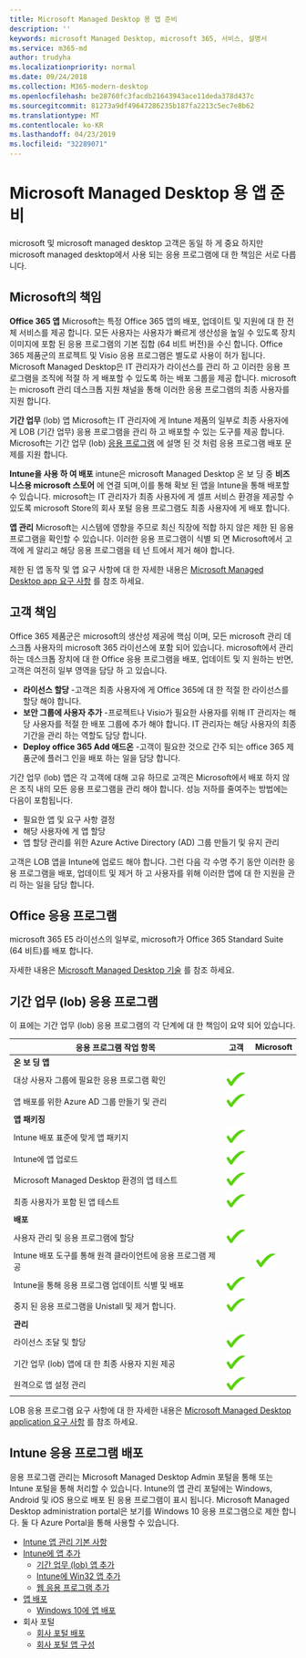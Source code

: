 ```yaml
---
title: Microsoft Managed Desktop 용 앱 준비
description: ''
keywords: microsoft Managed Desktop, microsoft 365, 서비스, 설명서
ms.service: m365-md
author: trudyha
ms.localizationpriority: normal
ms.date: 09/24/2018
ms.collection: M365-modern-desktop
ms.openlocfilehash: be28760fc3facdb21643943ace11deda378d437c
ms.sourcegitcommit: 81273a9df49647286235b187fa2213c5ec7e8b62
ms.translationtype: MT
ms.contentlocale: ko-KR
ms.lasthandoff: 04/23/2019
ms.locfileid: "32289071"
---
```

# <a name="preparing-apps-for-microsoft-managed-desktop"></a>Microsoft Managed Desktop 용 앱 준비

<!--This topic is the target for 2 "Learn more" links in the Admin Portal (aka.ms/app-overview;app-package); also target for link from Online resources (aka.ms/app-overviewmmd-app-prep) do not delete.-->

<!--Applications: supported/onboard/deployment -->
 
microsoft 및 microsoft managed desktop 고객은 동일 하 게 중요 하지만 microsoft managed desktop에서 사용 되는 응용 프로그램에 대 한 책임은 서로 다릅니다.

## <a name="microsoft-responsibilities"></a>Microsoft의 책임
**Office 365 앱** Microsoft는 특정 Office 365 앱의 배포, 업데이트 및 지원에 대 한 전체 서비스를 제공 합니다. 모든 사용자는 사용자가 빠르게 생산성을 높일 수 있도록 장치 이미지에 포함 된 응용 프로그램의 기본 집합 (64 비트 버전)을 수신 합니다. Office 365 제품군의 프로젝트 및 Visio 응용 프로그램은 별도로 사용이 허가 됩니다.  Microsoft Managed Desktop은 IT 관리자가 라이선스를 관리 하 고 이러한 응용 프로그램을 조직에 적절 하 게 배포할 수 있도록 하는 배포 그룹을 제공 합니다. microsoft는 microsoft 관리 데스크톱 지원 채널을 통해 이러한 응용 프로그램의 최종 사용자를 지원 합니다.

**기간 업무** (lob) 앱 Microsoft는 IT 관리자에 게 Intune 제품의 일부로 최종 사용자에 게 LOB (기간 업무) 응용 프로그램을 관리 하 고 배포할 수 있는 도구를 제공 합니다. Microsoft는 기간 업무 (lob) [응용 프로그램](#line-of-business-applications) 에 설명 된 것 처럼 응용 프로그램 배포 문제를 지원 합니다. 

**Intune을 사용 하 여 배포** intune은 microsoft Managed Desktop 온 보 딩 중 **비즈니스용 microsoft 스토어** 에 연결 되며,이를 통해 확보 된 앱을 Intune을 통해 배포할 수 있습니다. microsoft는 IT 관리자가 최종 사용자에 게 셀프 서비스 환경을 제공할 수 있도록 microsoft Store의 회사 포털 응용 프로그램도 최종 사용자에 게 배포 합니다.

**앱 관리** Microsoft는 시스템에 영향을 주므로 최신 직장에 적합 하지 않은 제한 된 응용 프로그램을 확인할 수 있습니다. 이러한 응용 프로그램이 식별 되 면 Microsoft에서 고객에 게 알리고 해당 응용 프로그램을 테 넌 트에서 제거 해야 합니다. 

제한 된 앱 동작 및 앱 요구 사항에 대 한 자세한 내용은 [Microsoft Managed Desktop app 요구 사항](../service-description/mmd-app-requirements.md) 를 참조 하세요.

## <a name="customer-responsibilities"></a>고객 책임
Office 365 제품군은 microsoft의 생산성 제공에 핵심 이며, 모든 microsoft 관리 데스크톱 사용자의 microsoft 365 라이선스에 포함 되어 있습니다. microsoft에서 관리 하는 데스크톱 장치에 대 한 Office 응용 프로그램을 배포, 업데이트 및 지 원하는 반면, 고객은 여전히 일부 영역을 담당 하 고 있습니다.
- **라이선스 할당** -고객은 최종 사용자에 게 Office 365에 대 한 적절 한 라이선스를 할당 해야 합니다. 
- **보안 그룹에 사용자 추가** -프로젝트나 Visio가 필요한 사용자를 위해 IT 관리자는 해당 사용자를 적절 한 배포 그룹에 추가 해야 합니다. IT 관리자는 해당 사용자의 최종 기간을 관리 하는 역할도 담당 합니다. 
- **Deploy office 365 Add 애드온** -고객이 필요한 것으로 간주 되는 office 365 제품군에 플러그 인을 배포 하는 일을 담당 합니다. 

기간 업무 (lob) 앱은 각 고객에 대해 고유 하므로 고객은 Microsoft에서 배포 하지 않은 조직 내의 모든 응용 프로그램을 관리 해야 합니다. 성능 저하를 줄여주는 방법에는 다음이 포함됩니다.
- 필요한 앱 및 요구 사항 결정
- 해당 사용자에 게 앱 할당
- 앱 할당 관리를 위한 Azure Active Directory (AD) 그룹 만들기 및 유지 관리 

고객은 LOB 앱을 Intune에 업로드 해야 합니다. 그런 다음 각 수명 주기 동안 이러한 응용 프로그램을 배포, 업데이트 및 제거 하 고 사용자를 위해 이러한 앱에 대 한 지원을 관리 하는 일을 담당 합니다.

## <a name="office-applications"></a>Office 응용 프로그램
microsoft 365 E5 라이선스의 일부로, microsoft가 Office 365 Standard Suite (64 비트)를 배포 합니다. 

자세한 내용은 [Microsoft Managed Desktop 기술](../intro/technologies.md) 를 참조 하세요. <!--- and the other applications licensed under Office 365 E5 may be deployed by the customer using Intune’s deployment tools.-->

## <a name="line-of-business-applications"></a>기간 업무 (lob) 응용 프로그램
이 표에는 기간 업무 (lob) 응용 프로그램의 각 단계에 대 한 책임이 요약 되어 있습니다. 

응용 프로그램 작업 항목 |    고객    | Microsoft
--- | --- | ---
**온 보 딩 앱** |  |
대상 사용자 그룹에 필요한 응용 프로그램 확인   | ![예](images/checkmark.png)  |
앱 배포를 위한 Azure AD 그룹 만들기 및 관리 | ![예](images/checkmark.png) |   
**앱 패키징** |  |
Intune 배포 표준에 맞게 앱 패키지 |  ![예](images/checkmark.png) |  
Intune에 앱 업로드 | ![예](images/checkmark.png)     |
Microsoft Managed Desktop 환경의 앱 테스트 |    ![예](images/checkmark.png) |  
최종 사용자가 포함 된 앱 테스트    | ![예](images/checkmark.png) |    
**배포** | |
사용자 관리 및 응용 프로그램에 할당  | ![예](images/checkmark.png)  |
Intune 배포 도구를 통해 원격 클라이언트에 응용 프로그램 제공| |   ![예](images/checkmark.png)
Intune을 통해 응용 프로그램 업데이트 식별 및 배포 | ![예](images/checkmark.png)    |
중지 된 응용 프로그램을 Unistall 및 제거 합니다.    | ![예](images/checkmark.png) |    
**관리** | |
라이선스 조달 및 할당 |   ![예](images/checkmark.png)     |
기간 업무 (lob) 앱에 대 한 최종 사용자 지원 제공  | ![예](images/checkmark.png) |
원격으로 앱 설정 관리    | ![예](images/checkmark.png) |

LOB 응용 프로그램 요구 사항에 대 한 자세한 내용은 [Microsoft Managed Desktop application 요구 사항](../service-description/mmd-app-requirements.md) 를 참조 하세요.


## <a name="intune-application-deployment"></a>Intune 응용 프로그램 배포
응용 프로그램 관리는 Microsoft Managed Desktop Admin 포털을 통해 또는 Intune 포털을 통해 처리할 수 있습니다. Intune의 앱 관리 포털에는 Windows, Android 및 iOS 용으로 배포 된 응용 프로그램이 표시 됩니다. Microsoft Managed Desktop administration portal은 보기를 Windows 10 응용 프로그램으로 제한 합니다. 둘 다 Azure Portal을 통해 사용할 수 있습니다. 
* [Intune 앱 관리 기본 사항](https://docs.microsoft.com/intune/app-management)
* [Intune에 앱 추가](https://docs.microsoft.com/intune/app-management)
   * [기간 업무 (lob) 앱 추가](https://docs.microsoft.com/intune/lob-apps-windows)
   * [Intune에 Win32 앱 추가](https://docs.microsoft.com/intune/apps-win32-app-management)
   * [웹 응용 프로그램 추가](https://docs.microsoft.com/intune/web-app)
* [앱 배포](https://docs.microsoft.com/intune/apps-deploy)
   * [Windows 10에 앱 배포](https://docs.microsoft.com/intune/apps-windows-10-app-deploy)
* 회사 포털
   * [회사 포털 배포](https://docs.microsoft.com/intune/store-apps-company-portal-app)
   * [회사 포털 앱 구성](https://docs.microsoft.com/intune/company-portal-app)
